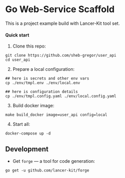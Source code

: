 # Go Web-Service Scaffold

This is a project example build with Lancer-Kit tool set.

#### Quick start

1. Clone this repo:

```shell script
git clone https://github.com/sheb-gregor/user_api
cd user_api
```

2. Prepare a local configuration:

```shell script
## here is secrets and other env vars
cp ./env/tmpl.env ./env/local.env

## here is configuration details
cp ./env/tmpl.config.yaml ./env/local.config.yaml
```

3. Build docker image:

```shell script
make build_docker image=user_api config=local
```

4. Start all:

```shell script
docker-compose up -d
```

## Development 

- Get `forge` — a tool for code generation:

```shell script
go get -u github.com/lancer-kit/forge
```



